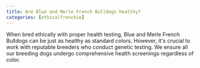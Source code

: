 ```yaml
---
title: Are Blue and Merle French Bulldogs healthy?
categories: [ethicalfrenchie]
---
```


When bred ethically with proper health testing, Blue and Merle French Bulldogs can be just as healthy as standard colors. However, it's crucial to work with reputable breeders who conduct genetic testing. We ensure all our breeding dogs undergo comprehensive health screenings regardless of color.
